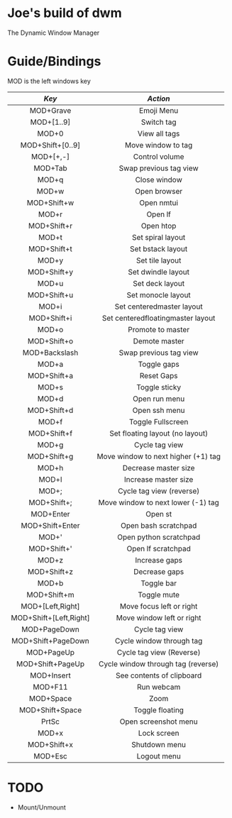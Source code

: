 # Joe's build of dwm

The Dynamic Window Manager

# Guide/Bindings

MOD is the left windows key

| *Key* | *Action* |
| :--: | :--: |
| MOD+Grave | Emoji Menu |
| MOD+[1..9] | Switch tag |
| MOD+0 | View all tags |
| MOD+Shift+[0..9] | Move window to tag |
| MOD+[+,-] | Control volume |
| MOD+Tab | Swap previous tag view |
| MOD+q | Close window |
| MOD+w | Open browser |
| MOD+Shift+w | Open nmtui |
| MOD+r | Open lf |
| MOD+Shift+r | Open htop |
| MOD+t | Set spiral layout |
| MOD+Shift+t | Set bstack layout |
| MOD+y | Set tile layout |
| MOD+Shift+y | Set dwindle layout |
| MOD+u | Set deck layout |
| MOD+Shift+u | Set monocle layout |
| MOD+i | Set centeredmaster layout |
| MOD+Shift+i | Set centeredfloatingmaster layout |
| MOD+o | Promote to master |
| MOD+Shift+o | Demote master |
| MOD+Backslash | Swap previous tag view |
| MOD+a | Toggle gaps |
| MOD+Shift+a | Reset Gaps |
| MOD+s | Toggle sticky |
| MOD+d | Open run menu |
| MOD+Shift+d | Open ssh menu |
| MOD+f | Toggle Fullscreen |
| MOD+Shift+f | Set floating layout (no layout) |
| MOD+g | Cycle tag view |
| MOD+Shift+g | Move window to next higher (+1) tag |
| MOD+h | Decrease master size |
| MOD+l | Increase master size |
| MOD+; | Cycle tag view (reverse) |
| MOD+Shift+; | Move window to next lower (-1) tag |
| MOD+Enter | Open st |
| MOD+Shift+Enter | Open bash scratchpad |
| MOD+' | Open python scratchpad |
| MOD+Shift+' | Open lf scratchpad |
| MOD+z | Increase gaps |
| MOD+Shift+z | Decrease gaps |
| MOD+b | Toggle bar |
| MOD+Shift+m | Toggle mute |
| MOD+[Left,Right] | Move focus left or right |
| MOD+Shift+[Left,Right] | Move window left or right |
| MOD+PageDown | Cycle tag view |
| MOD+Shift+PageDown | Cycle window through tag |
| MOD+PageUp | Cycle tag view (Reverse) |
| MOD+Shift+PageUp | Cycle window through tag (reverse) |
| MOD+Insert | See contents of clipboard |
| MOD+F11 | Run webcam |
| MOD+Space | Zoom |
| MOD+Shift+Space | Toggle floating |
| PrtSc | Open screenshot menu |
| MOD+x | Lock screen |
| MOD+Shift+x | Shutdown menu |
| MOD+Esc | Logout menu |

# TODO

- Mount/Unmount


